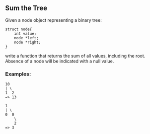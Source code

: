 ## Sum the Tree
Given a node object representing a binary tree:

    struct node{
        int value;
        node *left;
        node *right;
    }

write a function that returns the sum of all values, including the root.  
Absence of a node will be indicated with a null value.

### Examples:
    10
    | \
    1  2
    => 13
    
    1
    | \
    0  0
        \
        2
    => 3